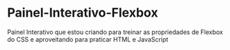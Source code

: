 # Painel-Interativo-Flexbox
 Painel Interativo que estou criando para treinar as propriedades de Flexbox do CSS e aproveitando para praticar HTML e JavaScript
